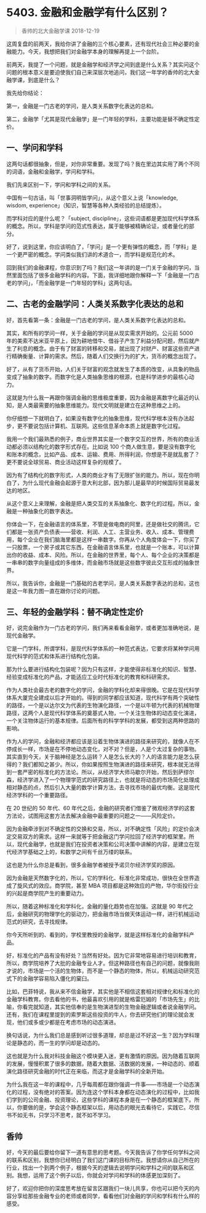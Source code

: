 # 5403. 金融和金融学有什么区别？
> 香帅的北大金融学课
2018-12-19

这周复盘的前两天，我给你讲了金融的三个核心要素，还有现代社会三种必要的金融能力。今天，我想把我们对金融学本身的理解再提上一个台阶。

前两天，我提了一个问题，就是金融学和经济学之间到底是什么关系？其实问这个问题的根本意义是要迫使我们自己来深层次地追问，我们这一年学的香帅的北大金融学课，到底是什么？

我先给你结论：

第一，金融是一门古老的学问，是人类关系数字化表达的总和。

第二，金融学「尤其是现代金融学」是一门年轻的学科，主要功能是替不确定性定价。

## 一、学问和学科
这两句话都很抽象，但是，对你非常重要。发现了吗？我在里边其实用了两个不同的词语，金融和金融学，学问和学科。

我们先来区别一下，学问和学科之间的关系。

中国有一句古话，叫「世事洞明皆学问」，从这个意义上说「knowledge, wisdom, experience」（知识，智慧等各种人类经验的总结提炼）。

而学科对应的是什么呢？「subject, discipline」，这些词语都是更加现代科学体系的概念。所以，学科是学问的范式性表达，属于能够被精确论证，或者量化的部分。

好了，说到这里，你应该明白了，「学问」是一个更有弹性的概念，而「学科」是一个更严密的概念。学问类似我们讲的术道合一，而学科是规范化的术。

回到我们的金融课程，你意识到了吗？我们这一年讲的是一门关于金融的学问，当然里面包括了很多金融学科的内容。下面，我详细地跟你解释一下「金融是一门古老的学问」，「而金融学是一门年轻的学科」这两句话。

## 二、古老的金融学问：人类关系数字化表达的总和
好，首先看第一条：金融是一门古老的学问，是人类关系数字化表达的总和。

其实，和所有的学问一样，关于金融的学问是从现实需求开始的。公元前 5000 年的美索不达米亚平原上，因为耕地借牛、借谷子产生了利益分配问题，然后就产生了利息的概念。由于有了财富的转移和交易，就出现了对财产、财富这些资产进行精确衡量、计算的需求。然后，随着人们交换行为的扩大，货币的概念出现了。

好了，从有了货币开始，人们关于财富的观念就发生了本质的改变，从具象的物品变成了抽象的数字。而数字化是人类抽象思维的根源，也是科学进步的最核心动力。

这就是为什么我一再跟你强调金融的思维极度重要，因为金融是离数字化最近的认知，是人类最需要的抽象思维能力。现代文明就是建立在这种思维之上的。

你仔细想一下就明白了，如果没有数字化的抽象思维，现代科学根本没有办法起步，更不要说包括计算机、互联网。这些信息革命本质上就是数字化过程。

我用一个我们最熟悉的例子，商业世界其实是一个数字交互的世界，所有的商业活动都必须以结构化的数字形式存在。比如说 100 个商人做生意，要是没有数字化和账本的概念，比如产品、成本、运输、费用、所得利润，你想是不是就乱套了？更不要说全球贸易、商业活动这样复杂的规模了。

因为有了结构化的数字形式，人类的商业才有了无限扩张的能力。所以，现在你明白了，为什么现代金融会起源于意大利北部，因为那儿是最早的时候国际贸易最发达的地区。

从这个意义上来理解，金融是把人类交互的关系抽象化、数字化的过程。所以，金融是一种抽象化的数字表达。

你体会一下，在金融语言的体系里，不管是做电商的阿里，还是做社交的腾讯，它们都是一张资产负债表——营收、利润、人工、主营业务、收入、成本、管理费用，每个企业在我们脑海里都是这样一串数字。你再从个人角度体会一下，你买了一只股票，一个房子或其它东西，在金融语言体系里，也就是一个账本，可以计算出你的收益、成本、风险。所以，在金融的世界里，每个人、每个企业的决策都是一串串的数字向量组成的多维体，而金融市场就是这些数字彼此交互形成的抽象世界。

所以，我告诉你，金融是一门基础的古老学问，是人类关系数字表达的总和，这也是这一年我力图一直在跟你讨论的问题。

## 三、年轻的金融学科：替不确定性定价
好，说完金融作为一门古老的学问，我们再来看看金融学，或者更加准确地说，是现代金融学。

它是一门学科，所谓学科，是现代科学体系的一种范式表达，它要求将某种学问用现代科学的范式和体系进行结构化包装。

那为什么要进行结构化包装呢？因为只有这样，才能使得非标准化的知识、智慧、经验变成标准化的产品，才能适应工业时代标准化的教育和科研需求。

作为人类社会最古老的数字化的学问，金融的学科化却来得很晚。它是在现代科学体系大厦完全建成以后才开始的。得到的同学都应该知道，现代科学有两个突破性的路径，一个是以达尔文为代表的生物演化路径，一个是以牛顿为代表的机械物理路径，这两个人是现代科学体系的奠基式人物，一个关注生物体的动态变化演进，一个关注物体运行的基本规律。后面所有的科学学科的发展，都受到这两种思路的影响。

作为人的学问，金融和经济都应该是沿着生物体演进的路径来研究的，就像人在不停成长一样，市场是在不停地动态变化，对不对？但是，人是个太过复杂的事物。其实直到今天，关于脑神经是怎么运转？人是怎么长大的？人的语言能力是怎么获得的？我们都知之甚少。所以，你如果按照生物演进的路径来研究，根本就无法得到一套严密的标准化的方法论。所以，从经济学大师马歇尔开始，然后到萨缪尔森，经济学进入了一个物理学范式的研究路径上，也就是将动态的市场简化处理成相对静态的点，然后引入大量的数学计算方法，去寻找市场的最优均衡。这是现代经济学科的一个重要路径。

在 20 世纪的 50 年代、60 年代之后，金融的研究者们借鉴了微观经济学的这套方法论，试图用这套方法去解决金融中最重要的问题之一——风险定价。

因为金融牵涉到对不确定性的交换和交易，所以，对不确定性「风险」的定价会决定交易双方的需求。这样一来就等于把金融这门学问拉回了经济学的框架里。所以，现代金融学，也就是我们在投资者决策和公司决策中讲解的内容，是建立在现代经济学基础之上的，和数学之间有千丝万缕的联系。

这也是为什么你总是看到，很多金融学者被授予诺贝尔经济学奖的原因。

因为金融是天然数字化的，所以，它的学科化、标准化非常成功，很快在全世界造成了旋风式的效应。商学院，甚至 MBA 项目都是这种效应的产物，华尔街投行业的兴起是商学院产生的重要动力。

所以，随着这种标准化和学科化，金融的量化趋势也在加强。这就是 90 年代之后，金融研究的物理学化的驱动力，把金融市场当做天体运动一样，进行机械运动范式的研究，去寻找规律。

你今天所听到的、看到的，学校里教授的金融学，就是这样标准化的金融学科产品。

好，标准化的产品有没有好处？当然有好处。因为它非常地容易进行培训和教育，所以，商学院培养了大批的金融专业人才。但这种路径也有自己的问题，就像我刚才说的，市场是一个活的生物体，而不是一个静态的物体，所以，机械运动研究范式下的金融学容易陷入僵化的窠臼。

比如，巴菲特说，我从来不信金融学，其实他是不相信这套相对规律化和标准化的金融学科教育。你去看他的书，他最喜欢引用的就是格雷厄姆的「市场先生」的比喻，你看完就知道，其实他信奉的是生物演进型的生物金融逻辑或者说金融学问。还有，我们在课程里提到的索罗斯这些投资的牛人，你去研究他们的理论就会发现，他们或多或少都是在考虑市场的动态演进。

换句话说，为什么我们总是感到听过很多道理，却总是过不好这一生？因为学科理论是静态的，而一生的学问却是动态的。

这也就是为什么我对科技金融这个模块更入迷，更有激情的原因。因为随着互联网的发展，慢慢积累了很多的数据，随着大数据、活数据的发展，一种动态的、顺着演化路径研究金融的时代正在来临，而这才是金融学科的全新开始。

为什么我在这一年的课程中，几乎每周都在跟你强调一件事——市场是一个动态演化的过程，没有绝对的答案。因为连这个学科本身都在动态演化的过程中，比如我们学到的公司金融、投资理论，这些学科的课程本身是在一个静态的框架底下。所以，你要做的是，学会这个静态框架以后，用动态的眼光去看待它，实践它。尽信书不如无书，只学习不思考，就不如不学习。

## 香帅
好，今天的最后要给你留下一道有意思的思考题。今天我告诉了你学任何学科之间的联系和区别，我想你已经明白了我们这门课的目标所在。我想请你从自己所在的行业，找出一个到两个例子，根据今天的逻辑去说明学问和学科之间的联系和区别。我想，运用了这个例子以后，你就会对学问和学科的体感更加深刻了。

好了，欢迎你把你的深度思考放在留言区跟我们一块儿共享，你也可以把今天的内容分享给那些金融专业的老师或者同学，看看他们对金融的学问和学科有什么样的感受。


